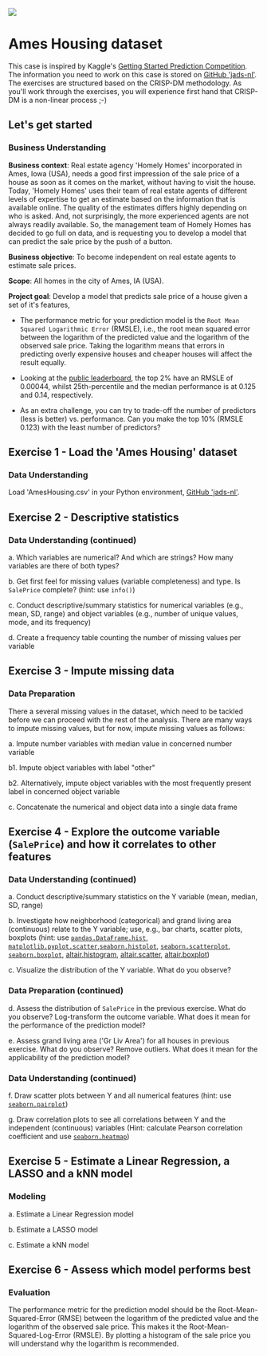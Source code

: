 ![](https://storage.googleapis.com/kaggle-competitions/kaggle/5407/media/housesbanner.png)

# Ames Housing dataset

This case is inspired by Kaggle's [Getting Started Prediction Competition](https://www.kaggle.com/c/house-prices-advanced-regression-techniques/overview). The information you need to work on this case is stored on [GitHub 'jads-nl'](https://github.com/jads-nl/discover-projects/tree/main/ames-housing). The exercises are structured based on the CRISP-DM methodology. As you'll work through the exercises, you will experience first hand that CRISP-DM is a non-linear process ;-)

## Let's get started

### Business Understanding

**Business context**: Real estate agency 'Homely Homes' incorporated in Ames, Iowa (USA), needs a good first impression of the sale price of a house as soon as it comes on the market, without having to visit the house. Today, 'Homely Homes' uses their team of real estate agents of different levels of expertise to get an estimate based on the information that is available online. The quality of the estimates differs highly depending on who is asked. And, not surprisingly, the more experienced agents are not always readily available. So, the management team of Homely Homes has decided to go full on data, and is requesting you to develop a model that can predict the sale price by the push of a button. 

**Business objective**: To become independent on real estate agents to estimate sale prices.

**Scope**: All homes in the city of Ames, IA (USA).

**Project goal**: Develop a model that predicts sale price of a house given a set of it's features,

- The performance metric for your prediction model is the `Root Mean Squared Logarithmic Error` (RMSLE), i.e., the root mean squared error between the logarithm of the predicted value and the logarithm of the observed sale price. Taking the logarithm means that errors in predicting overly expensive houses and cheaper houses will affect the result equally.

- Looking at the [public leaderboard](https://www.kaggle.com/c/house-prices-advanced-regression-techniques/leaderboard), the top 2% have an RMSLE of 0.00044, whilst 25th-percentile and the median performance is at 0.125 and 0.14, respectively.

- As an extra challenge, you can try to trade-off the number of predictors (less is better) vs. performance. Can you make the top 10% (RMSLE 0.123) with the least number of predictors?


## Exercise 1 - Load the 'Ames Housing' dataset
### Data Understanding

Load 'AmesHousing.csv' in your Python environment, [GitHub 'jads-nl'](https://github.com/jads-nl/discover-projects/tree/main/ames-housing).

## Exercise 2 - Descriptive statistics
### Data Understanding (continued)

a. Which variables are numerical? And which are strings? How many variables are there of both types?

b. Get first feel for missing values (variable completeness) and type. Is `SalePrice` complete? (hint: use `info()`)

c. Conduct descriptive/summary statistics for numerical variables (e.g., mean, SD, range) and object variables (e.g., number of unique values, mode, and its frequency)

d. Create a frequency table counting the number of missing values per variable

## Exercise 3 - Impute missing data
### Data Preparation

There a several missing values in the dataset, which need to be tackled before we can proceed with the rest of the analysis. There are many ways to impute missing values, but for now, impute missing values as follows:

a. Impute number variables with median value in concerned number variable

b1. Impute object variables with label "other"

b2. Alternatively, impute object variables with the most frequently present label in concerned object variable

c. Concatenate the numerical and object data into a single data frame

## Exercise 4 - Explore the outcome variable (`SalePrice`) and how it correlates to other features
### Data Understanding (continued)

a. Conduct descriptive/summary statistics on the Y variable (mean, median, SD, range)

b. Investigate how neighborhood (categorical) and grand living area (continuous) relate to the Y variable; use, e.g., bar charts, scatter plots, boxplots (hint: use [`pandas.DataFrame.hist`](https://pandas.pydata.org/docs/reference/api/pandas.DataFrame.hist.html), [`matplotlib.pyplot.scatter`](https://matplotlib.org/stable/api/_as_gen/matplotlib.pyplot.scatter.html),[`seaborn.histplot`](https://seaborn.pydata.org/generated/seaborn.histplot.html), [`seaborn.scatterplot`](https://seaborn.pydata.org/generated/seaborn.scatterplot.html), [`seaborn.boxplot`](https://seaborn.pydata.org/generated/seaborn.boxplot.html), [altair.histogram](https://altair-viz.github.io/gallery/simple_histogram.html), [altair.scatter](https://altair-viz.github.io/gallery/scatter_tooltips.html), [altair.boxplot](https://altair-viz.github.io/gallery/boxplot.html))

c. Visualize the distribution of the Y variable. What do you observe?

### Data Preparation (continued)

d. Assess the distribution of `SalePrice` in the previous exercise. What do you observe? Log-transform the outcome variable. What does it mean for the performance of the prediction model?

e. Assess grand living area ('Gr Liv Area') for all houses in previous exercise. What do you observe? Remove outliers. What does it mean for the applicability of the prediction model?

### Data Understanding (continued)

f. Draw scatter plots between Y and all numerical features (hint: use [`seaborn.pairplot`](https://seaborn.pydata.org/generated/seaborn.pairplot.html))

g. Draw correlation plots to see all correlations between Y and the independent (continuous) variables (Hint: calculate Pearson correlation coefficient and use [`seaborn.heatmap`](https://seaborn.pydata.org/generated/seaborn.heatmap.html))

## Exercise 5 - Estimate a Linear Regression, a LASSO and a kNN model
### Modeling

a. Estimate a Linear Regression model

b. Estimate a LASSO model

c. Estimate a kNN model

## Exercise 6 - Assess which model performs best
### Evaluation

The performance metric for the prediction model should be the Root-Mean-Squared-Error (RMSE) between the logarithm of the predicted value and the logarithm of the observed sale price. This makes it the Root-Mean-Squared-Log-Error (RMSLE). By plotting a histogram of the sale price you will understand why the logarithm is recommended.

